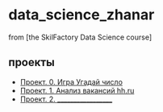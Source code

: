 # data_science_zhanar
from [the SkilFactory Data Science course]

## проекты 

* [Проект. 0. Игра Угадай число](https://github.com/ZhanarBaken/data_science_zhanar/tree/main/%20project_0)
* [Проект. 1. Анализ вакансий hh.ru](https://github.com/ZhanarBaken/data_science_zhanar/tree/main/Project_1)
* [Проект. 2. _________________](____)